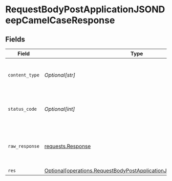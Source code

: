 # RequestBodyPostApplicationJSONDeepCamelCaseResponse


## Fields

| Field                                                                                                                                                | Type                                                                                                                                                 | Required                                                                                                                                             | Description                                                                                                                                          |
| ---------------------------------------------------------------------------------------------------------------------------------------------------- | ---------------------------------------------------------------------------------------------------------------------------------------------------- | ---------------------------------------------------------------------------------------------------------------------------------------------------- | ---------------------------------------------------------------------------------------------------------------------------------------------------- |
| `content_type`                                                                                                                                       | *Optional[str]*                                                                                                                                      | :heavy_check_mark:                                                                                                                                   | HTTP response content type for this operation                                                                                                        |
| `status_code`                                                                                                                                        | *Optional[int]*                                                                                                                                      | :heavy_check_mark:                                                                                                                                   | HTTP response status code for this operation                                                                                                         |
| `raw_response`                                                                                                                                       | [requests.Response](https://requests.readthedocs.io/en/latest/api/#requests.Response)                                                                | :heavy_minus_sign:                                                                                                                                   | Raw HTTP response; suitable for custom response parsing                                                                                              |
| `res`                                                                                                                                                | [Optional[operations.RequestBodyPostApplicationJSONDeepCamelCaseRes]](undefined/models/operations/requestbodypostapplicationjsondeepcamelcaseres.md) | :heavy_minus_sign:                                                                                                                                   | OK                                                                                                                                                   |